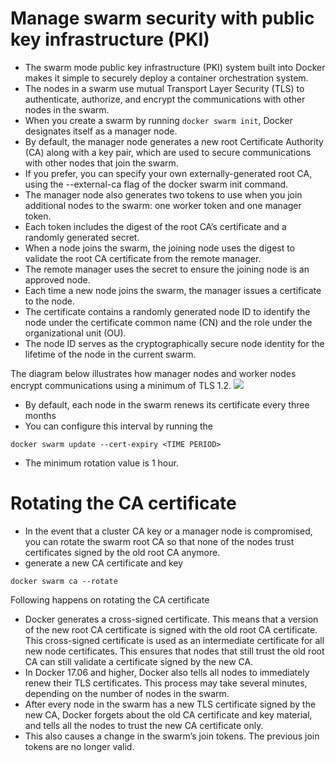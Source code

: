 # Manage swarm security with public key infrastructure (PKI)
- The swarm mode public key infrastructure (PKI) system built into Docker makes it simple to securely deploy a container orchestration system.
- The nodes in a swarm use mutual Transport Layer Security (TLS) to authenticate, authorize, and encrypt the communications with other nodes in the swarm.
- When you create a swarm by running `docker swarm init`, Docker designates itself as a manager node. 
- By default, the manager node generates a new root Certificate Authority (CA) along with a key pair, which are used to secure communications with other nodes that join the swarm. 
-  If you prefer, you can specify your own externally-generated root CA, using the --external-ca flag of the docker swarm init command.
- The manager node also generates two tokens to use when you join additional nodes to the swarm: one worker token and one manager token. 
- Each token includes the digest of the root CA’s certificate and a randomly generated secret.
- When a node joins the swarm, the joining node uses the digest to validate the root CA certificate from the remote manager. 
- The remote manager uses the secret to ensure the joining node is an approved node.
- Each time a new node joins the swarm, the manager issues a certificate to the node.
- The certificate contains a randomly generated node ID to identify the node under the certificate common name (CN) and the role under the organizational unit (OU). 
- The node ID serves as the cryptographically secure node identity for the lifetime of the node in the current swarm.

The diagram below illustrates how manager nodes and worker nodes encrypt communications using a minimum of TLS 1.2.
![](https://docs.docker.com/engine/swarm/images/tls.png)
- By default, each node in the swarm renews its certificate every three months
-  You can configure this interval by running the 
```
docker swarm update --cert-expiry <TIME PERIOD>
```
- The minimum rotation value is 1 hour. 
# Rotating the CA certificate
- In the event that a cluster CA key or a manager node is compromised, you can rotate the swarm root CA so that none of the nodes trust certificates signed by the old root CA anymore.
- generate a new CA certificate and key
```
docker swarm ca --rotate
```
Following happens on rotating the CA certificate
- Docker generates a cross-signed certificate. This means that a version of the new root CA certificate is signed with the old root CA certificate. This cross-signed certificate is used as an intermediate certificate for all new node certificates. This ensures that nodes that still trust the old root CA can still validate a certificate signed by the new CA.
- In Docker 17.06 and higher, Docker also tells all nodes to immediately renew their TLS certificates. This process may take several minutes, depending on the number of nodes in the swarm.
- After every node in the swarm has a new TLS certificate signed by the new CA, Docker forgets about the old CA certificate and key material, and tells all the nodes to trust the new CA certificate only.
- This also causes a change in the swarm’s join tokens. The previous join tokens are no longer valid.



